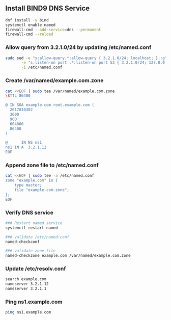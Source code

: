 
## Install BIND9 DNS Service

```sh
dnf install -y bind
systemctl enable named
firewall-cmd --add-service=dns --permanent
firewall-cmd --reload
```
### Allow query from 3.2.1.0/24 by updating /etc/named.conf

```sh
sudo sed -e "s:allow-query.*:allow-query { 3.2.1.0/24; localhost; };:g" \
       -e "s:listen-on port .*:listen-on port 53 { 3.2.1.0/24; 127.0.0.1; };:g" \
       -i /etc/named.conf
```

### Create /var/named/example.com.zone

```sh
cat <<EOF | sudo tee /var/named/example.com.zone
\$TTL 86400

@ IN SOA example.com root.example.com (
  2017010302
  3600
  900
  604800
  86400
)

@      IN NS ns1
ns1 IN A  3.2.1.12
EOF
```
### Append zone file to /etc/named.conf

```sh
cat <<EOF | sudo tee -a /etc/named.conf
zone "example.com" in {
    type master;
    file "example.com.zone";
};
EOF
```

### Verify DNS service

```sh
### Restart named.service
systemctl restart named

### validate /etc/named.conf
named-checkconf

### validate zone file
named-checkzone example.com /var/named/example.com.zone
```

### Update /etc/resolv.conf
```sh
search example.com
nameserver 3.2.1.12
nameserver 3.2.1.1
```

### Ping ns1.example.com
```sh
ping ns1.example.com
```
